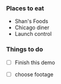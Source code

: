 ### Places to eat
 - Shan's Foods
 - Chicago diner
 - Launch control

### Things to do
 - [ ] Finish this demo
 - [ ] choose footage
 
 

